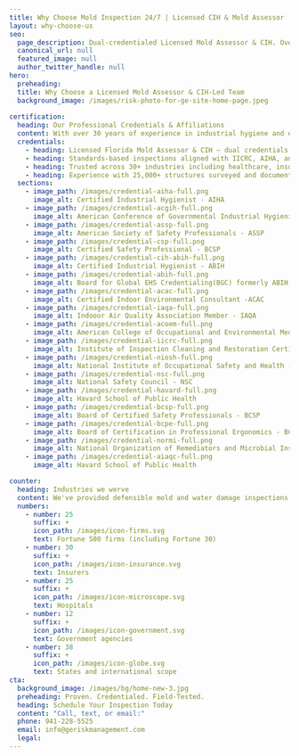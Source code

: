 ```yaml
---
title: Why Choose Mold Inspection 24/7 | Licensed CIH & Mold Assessor
layout: why-choose-us
seo:
  page_description: Dual-credentialed Licensed Mold Assessor & CIH. Over 30 years of experience, standards-based methods, and defensible reports trusted across Florida.
  canonical_url: null
  featured_image: null
  author_twitter_handle: null
hero:
  preheading: 
  title: Why Choose a Licensed Mold Assessor & CIH-Led Team
  background_image: /images/risk-photo-for-ge-site-home-page.jpeg
      
certification:
  heading: Our Professional Credentials & Affiliations
  content: With over 30 years of experience in industrial hygiene and environmental risk management, we combine nationally recognized credentials (AIHA, ACGIH, CSP, CIH) with real-world expertise. Every inspection is defensible, compliant with IICRC standards, and trusted by insurance, legal, and real estate professionals.
  credentials:
    - heading: Licensed Florida Mold Assessor & CIH – dual credentials ensuring compliance with Florida law and national best practices.
    - heading: Standards-based inspections aligned with IICRC, AIHA, and OSHA guidelines.
    - heading: Trusted across 30+ industries including healthcare, insurance, litigation, and real estate.
    - heading: Experience with 25,000+ structures surveyed and documented.
  sections:
    - image_path: /images/credential-aiha-full.png
      image_alt: Certified Industrial Hygienist - AIHA
    - image_path: /images/credential-acgih-full.png
      image_alt: American Conference of Governmental Industrial Hygienists - ACGIH
    - image_path: /images/credential-assp-full.png
      image_alt: American Society of Safety Professionals - ASSP
    - image_path: /images/credential-csp-full.png
      image_alt: Certified Safety Professional - BCSP
    - image_path: /images/credential-cih-abih-full.png
      image_alt: Certified Industrial Hygienist - ABIH
    - image_path: /images/credential-abih-full.png
      image_alt: Board for Global EHS Credentialing(BGC) formerly ABIH
    - image_path: /images/credential-acac-full.png
      image_alt: Certified Indoor Environmental Consultant -ACAC
    - image_path: /images/credential-iaqa-full.png
      image_alt: Indooor Air Quality Association Member - IAQA
    - image_path: /images/credential-acoem-full.png
      image_alt: American College of Occupational and Environmental Medicine - ACOEM
    - image_path: /images/credential-iicrc-full.png
      image_alt: Institute of Inspection Cleaning and Restoration Certification - IICRC
    - image_path: /images/credential-niosh-full.png
      image_alt: National Institute of Occupational Safety and Health - NIOSH
    - image_path: /images/credential-nsc-full.png
      image_alt: National Safety Council - NSC
    - image_path: /images/credential-havard-full.png
      image_alt: Havard School of Public Health
    - image_path: /images/credential-bcsp-full.png
      image_alt: Board of Certified Safety Professionals - BCSP
    - image_path: /images/credential-bcpe-full.png
      image_alt: Board of Certification in Professional Ergonomics - BCPE
    - image_path: /images/credential-normi-full.png
      image_alt: National Organization of Remediators and Microbial Inspectors - NORMI
    - image_path: /images/credential-aiaqc-full.png
      image_alt: Havard School of Public Health

counter:
  heading: Industries we werve
  content: We've provided defensible mold and water damage inspections across industries nationwide.
  numbers:
    - number: 25
      suffix: +
      icon_path: /images/icon-firms.svg
      text: Fortune 500 firms (including Fortune 30)
    - number: 30
      suffix: +
      icon_path: /images/icon-insurance.svg
      text: Insurers
    - number: 25
      suffix: +
      icon_path: /images/icon-microscope.svg
      text: Hospitals
    - number: 12
      suffix: +
      icon_path: /images/icon-government.svg
      text: Government agencies
    - number: 38
      suffix: +
      icon_path: /images/icon-globe.svg
      text: States and international scope
cta:
  background_image: /images/bg/home-new-3.jpg
  preheading: Proven. Credentialed. Field-Tested.
  heading: Schedule Your Inspection Today
  content: "Call, text, or email:"
  phone: 941-228-5525
  email: info@geriskmanagement.com
  legal: 
---
```

